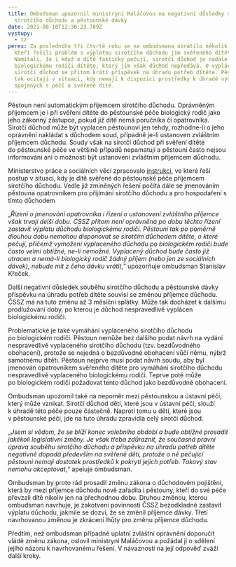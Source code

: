 ```yaml
---
title: Ombudsman upozornil ministryni Maláčovou na negativní důsledky souběhu
  sirotčího důchodu a pěstounské dávky
date: 2021-08-10T12:30:23.709Z
vystupy:
  - tz
perex: Za posledního tři čtvrtě roku se na ombudsmana obrátilo několik pěstounů,
  kteří řešili problém s výplatou sirotčího důchodu jim svěřeného dítěte.
  Namítali, že i když o dítě fakticky pečují, sirotčí důchod je nadále vyplácen
  biologickému rodiči dítěte, který jim však důchod nepředává. O vyplácený
  sirotčí důchod se přitom krátí příspěvek na úhradu potřeb dítěte. Pěstouni se
  tak ocitají v situaci, kdy nemají k dispozici prostředky k úhradě výdajů
  spojených s péčí o svěřené dítě.
---
```

<p>Pěstoun není automatickým příjemcem sirotčího důchodu. Oprávněným příjemcem je i&nbsp;při&nbsp;svěření dítěte do&nbsp;pěstounské péče biologický rodič jako jeho zákonný zástupce, pokud již dítě nemá poručníka či opatrovníka. Sirotčí důchod může být vyplacen pěstounovi jen tehdy, rozhodne-li o&nbsp;jeho oprávnění nakládat s&nbsp;důchodem soud, případně je-li ustanoven zvláštním příjemcem důchodu. Soudy však na&nbsp;sirotčí důchod při&nbsp;svěření dítěte do&nbsp;pěstounské péče ve&nbsp;většině případů nepamatují a&nbsp;pěstouni často nejsou informováni ani o&nbsp;možnosti být ustanoveni zvláštním příjemcem důchodu.</p>

<p>Ministerstvo práce a&nbsp;sociálních věcí zpracovalo <a href="https://www.mpsv.cz/documents/20142/225508/Instrukce_namestkyne_davky_PP.pdf/a3c31909-4b89-e980-83b0-74251a2d515e">instrukci</a>, ve&nbsp;které řeší postup v&nbsp;situaci, kdy je dítě svěřené do&nbsp;pěstounské péče příjemcem sirotčího důchodu. Vedle již zmíněných řešení počítá dále se jmenováním pěstouna opatrovníkem pro&nbsp;přijímání sirotčího důchodu a&nbsp;pro&nbsp;hospodaření s tímto důchodem</p>

<p>&bdquo;<em>Řízení o jmenování opatrovníka i řízení o ustanovení zvláštního příjemce však trvají delší dobu. ČSSZ přitom není oprávněna po dobu těchto řízení zastavit výplatu důchodu biologickému rodiči. Pěstouni tak po&nbsp;poměrně dlouhou dobu nemohou disponovat se sirotčím důchodem dítěte, o které pečují, přičemž vymožení vyplaceného důchodu po&nbsp;biologickém rodiči bude často velmi obtížné, ne-li nemožné. Vyplacený důchod bude často již utracen a&nbsp;nemá-li biologický rodič žádný příjem (nebo jen ze&nbsp;sociálních dávek), nebude mít z&nbsp;čeho dávku vrátit</em>,&ldquo; upozorňuje ombudsman Stanislav Křeček.</p>

<p>Další negativní důsledek souběhu sirotčího důchodu a&nbsp;pěstounské dávky příspěvku na&nbsp;úhradu potřeb dítěte souvisí se změnou příjemce důchodu. ČSSZ má na tuto změnu až 3 měsíční splátky. Může tak docházet k&nbsp;dalšímu prodlužování doby, po&nbsp;kterou je důchod nespravedlivě vyplácen biologickému rodiči.</p>

<p>Problematické je také vymáhání vyplaceného sirotčího důchodu po&nbsp;biologickém rodiči. Pěstoun nemůže bez dalšího podat návrh na&nbsp;vydání nespravedlivě vyplaceného sirotčího důchodu (tzv. bezdůvodného obohacení), protože se nejedná o&nbsp;bezdůvodné obohacení vůči němu, nýbrž samotnému dítěti. Pěstoun nejprve musí podat návrh soudu, aby byl jmenován opatrovníkem svěřeného dítěte pro&nbsp;vymáhání sirotčího důchodu nespravedlivě vyplaceného biologickému rodiči. Teprve poté může po&nbsp;biologickém rodiči požadovat tento důchod jako bezdůvodné obohacení.</p>

<p>Ombudsman upozornil také na nepoměr mezi pěstounskou a&nbsp;ústavní péčí, který může vznikat. Sirotčí důchod dětí, které jsou v&nbsp;ústavní péči, slouží k&nbsp;úhradě této péče pouze částečně. Naproti tomu u&nbsp;dětí, které jsou v&nbsp;pěstounské péči, jde na&nbsp;tuto úhradu zpravidla celý sirotčí důchod.</p>

<p>&bdquo;<em>Jsem si vědom, že se blíží konec volebního období a&nbsp;bude obtížné prosadit jakékoli legislativní změny. Je však třeba zdůraznit, že současná právní úprava souběhu sirotčího důchodu a&nbsp;příspěvku na&nbsp;úhradu potřeb dítěte negativně dopadá především na&nbsp;svěřené děti, protože o&nbsp;ně pečující pěstouni nemají dostatek prostředků k&nbsp;pokrytí jejich potřeb. Takový stav nemohu akceptovat</em>,&ldquo; apeluje ombudsman.</p>

<p>Ombudsman by proto rád prosadil změnu zákona o důchodovém pojištění, která by mezi příjemce důchodu nově zařadila i&nbsp;pěstouny, kteří do své péče převzali dítě nikoliv jen na&nbsp;přechodnou dobu. Druhou změnou, kterou ombudsman navrhuje, je zakotvení povinnosti ČSSZ bezodkladně zastavit výplatu důchodu, jakmile se dozví, že se změnil příjemce dávky. Třetí navrhovanou změnou je zkrácení lhůty pro&nbsp;změnu příjemce důchodu.</p>

<p>Předtím, než ombudsman případně uplatní zvláštní oprávnění doporučit vládě změnu zákona, oslovil ministryni Maláčovou a požádal ji o sdělení jejího názoru k&nbsp;navrhovanému řešení. V&nbsp;návaznosti na její odpověď zváží další kroky.</p>
